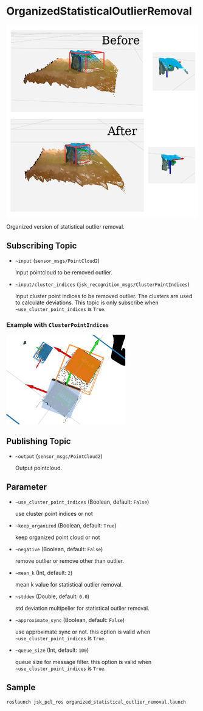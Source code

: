 # OrganizedStatisticalOutlierRemoval

![](images/organized_statistical_outlier_removal.png)

Organized version of statistical outlier removal.

## Subscribing Topic

* `~input` (`sensor_msgs/PointCloud2`)

  Input pointcloud to be removed outlier.

* `~input/cluster_indices` (`jsk_recognition_msgs/ClusterPointIndices`)

  Input cluster point indices to be removed outlier.
  The clusters are used to calculate deviations.
  This topic is only subscribe when `~use_cluster_point_indices` is `True`.

### Example with `ClusterPointIndices`
![](images/organized_statistical_outlier_removal_cluster.png)

## Publishing Topic

* `~output` (`sensor_msgs/PointCloud2`)

  Output pointcloud.

## Parameter
* `~use_cluster_point_indices` (Boolean, default: `False`)

  use cluster point indices or not

* `~keep_organized` (Boolean, default: `True`)

  keep organized point cloud or not

* `~negative` (Boolean, default: `False`)

  remove outlier or remove other than outlier.


* `~mean_k` (Int, default: `2`)

  mean k value for statistical outlier removal.

* `~stddev` (Double, default: `0.0`)

  std deviation multipelier for statistical outlier removal.

* `~approximate_sync` (Boolean, default: `False`)

  use approximate sync or not.
  this option is valid when `~use_cluster_point_indices` is `True`.

* `~queue_size` (Int, default: `100`)

  queue size for message filter.
  this option is valid when `~use_cluster_point_indices` is `True`.

## Sample

```
roslaunch jsk_pcl_ros organized_statistical_outlier_removal.launch
```
